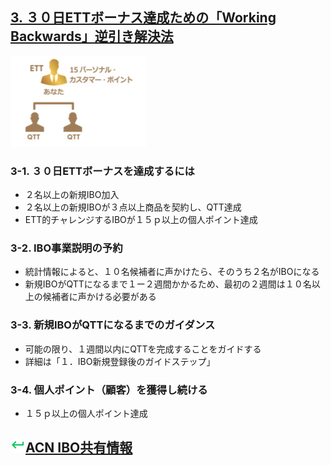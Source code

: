 ## [3. ３０日ETTボーナス達成ための「Working Backwards」逆引き解決法](13_ETT_JP.MD)

![ACN Japan本社オフィス](static/ett_bonus.png)

### 3-1. ３０日ETTボーナスを達成するには
* ２名以上の新規IBO加入
* ２名以上の新規IBOが３点以上商品を契約し、QTT達成
* ETT的チャレンジするIBOが１５ｐ以上の個人ポイント達成

### 3-2. IBO事業説明の予約
* 統計情報によると、１０名候補者に声かけたら、そのうち２名がIBOになる
* 新規IBOがQTTになるまで１ー２週間かかるため、最初の２週間は１０名以上の候補者に声かける必要がある

### 3-3. 新規IBOがQTTになるまでのガイダンス
* 可能の限り、１週間以内にQTTを完成することをガイドする
* 詳細は「１．IBO新規登録後のガイドステップ」

### 3-4. 個人ポイント（顧客）を獲得し続ける
* １５ｐ以上の個人ポイント達成

## ![](static/keyboard-return-24.png)[ACN IBO共有情報](10_GID.MD)